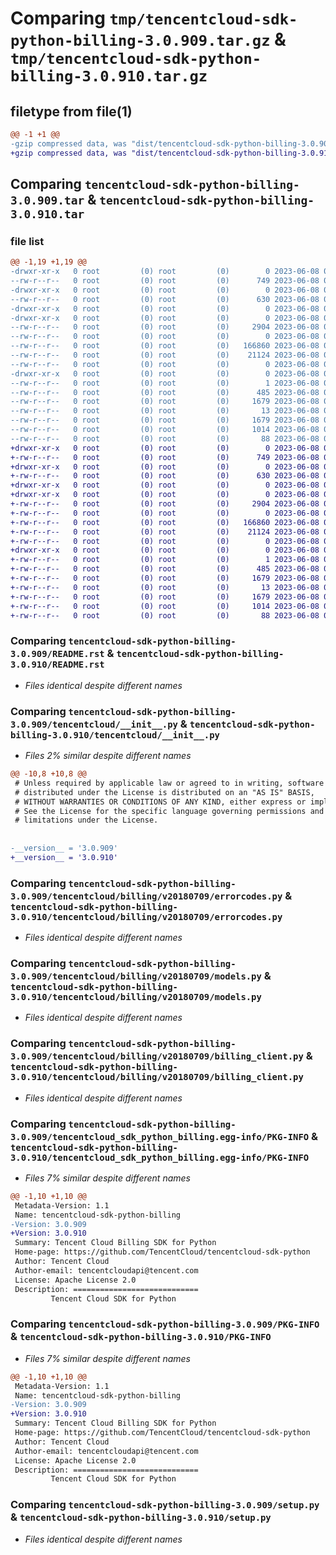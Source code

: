 # Comparing `tmp/tencentcloud-sdk-python-billing-3.0.909.tar.gz` & `tmp/tencentcloud-sdk-python-billing-3.0.910.tar.gz`

## filetype from file(1)

```diff
@@ -1 +1 @@
-gzip compressed data, was "dist/tencentcloud-sdk-python-billing-3.0.909.tar", last modified: Thu Jun  8 00:17:53 2023, max compression
+gzip compressed data, was "dist/tencentcloud-sdk-python-billing-3.0.910.tar", last modified: Thu Jun  8 09:03:06 2023, max compression
```

## Comparing `tencentcloud-sdk-python-billing-3.0.909.tar` & `tencentcloud-sdk-python-billing-3.0.910.tar`

### file list

```diff
@@ -1,19 +1,19 @@
-drwxr-xr-x   0 root         (0) root         (0)        0 2023-06-08 00:17:53.000000 tencentcloud-sdk-python-billing-3.0.909/
--rw-r--r--   0 root         (0) root         (0)      749 2023-06-08 00:17:53.000000 tencentcloud-sdk-python-billing-3.0.909/README.rst
-drwxr-xr-x   0 root         (0) root         (0)        0 2023-06-08 00:17:53.000000 tencentcloud-sdk-python-billing-3.0.909/tencentcloud/
--rw-r--r--   0 root         (0) root         (0)      630 2023-06-08 00:17:53.000000 tencentcloud-sdk-python-billing-3.0.909/tencentcloud/__init__.py
-drwxr-xr-x   0 root         (0) root         (0)        0 2023-06-08 00:17:53.000000 tencentcloud-sdk-python-billing-3.0.909/tencentcloud/billing/
-drwxr-xr-x   0 root         (0) root         (0)        0 2023-06-08 00:17:53.000000 tencentcloud-sdk-python-billing-3.0.909/tencentcloud/billing/v20180709/
--rw-r--r--   0 root         (0) root         (0)     2904 2023-06-08 00:17:53.000000 tencentcloud-sdk-python-billing-3.0.909/tencentcloud/billing/v20180709/errorcodes.py
--rw-r--r--   0 root         (0) root         (0)        0 2023-06-08 00:17:53.000000 tencentcloud-sdk-python-billing-3.0.909/tencentcloud/billing/v20180709/__init__.py
--rw-r--r--   0 root         (0) root         (0)   166860 2023-06-08 00:17:53.000000 tencentcloud-sdk-python-billing-3.0.909/tencentcloud/billing/v20180709/models.py
--rw-r--r--   0 root         (0) root         (0)    21124 2023-06-08 00:17:53.000000 tencentcloud-sdk-python-billing-3.0.909/tencentcloud/billing/v20180709/billing_client.py
--rw-r--r--   0 root         (0) root         (0)        0 2023-06-08 00:17:53.000000 tencentcloud-sdk-python-billing-3.0.909/tencentcloud/billing/__init__.py
-drwxr-xr-x   0 root         (0) root         (0)        0 2023-06-08 00:17:53.000000 tencentcloud-sdk-python-billing-3.0.909/tencentcloud_sdk_python_billing.egg-info/
--rw-r--r--   0 root         (0) root         (0)        1 2023-06-08 00:17:53.000000 tencentcloud-sdk-python-billing-3.0.909/tencentcloud_sdk_python_billing.egg-info/dependency_links.txt
--rw-r--r--   0 root         (0) root         (0)      485 2023-06-08 00:17:53.000000 tencentcloud-sdk-python-billing-3.0.909/tencentcloud_sdk_python_billing.egg-info/SOURCES.txt
--rw-r--r--   0 root         (0) root         (0)     1679 2023-06-08 00:17:53.000000 tencentcloud-sdk-python-billing-3.0.909/tencentcloud_sdk_python_billing.egg-info/PKG-INFO
--rw-r--r--   0 root         (0) root         (0)       13 2023-06-08 00:17:53.000000 tencentcloud-sdk-python-billing-3.0.909/tencentcloud_sdk_python_billing.egg-info/top_level.txt
--rw-r--r--   0 root         (0) root         (0)     1679 2023-06-08 00:17:53.000000 tencentcloud-sdk-python-billing-3.0.909/PKG-INFO
--rw-r--r--   0 root         (0) root         (0)     1014 2023-06-08 00:17:53.000000 tencentcloud-sdk-python-billing-3.0.909/setup.py
--rw-r--r--   0 root         (0) root         (0)       88 2023-06-08 00:17:53.000000 tencentcloud-sdk-python-billing-3.0.909/setup.cfg
+drwxr-xr-x   0 root         (0) root         (0)        0 2023-06-08 09:03:06.000000 tencentcloud-sdk-python-billing-3.0.910/
+-rw-r--r--   0 root         (0) root         (0)      749 2023-06-08 09:03:06.000000 tencentcloud-sdk-python-billing-3.0.910/README.rst
+drwxr-xr-x   0 root         (0) root         (0)        0 2023-06-08 09:03:06.000000 tencentcloud-sdk-python-billing-3.0.910/tencentcloud/
+-rw-r--r--   0 root         (0) root         (0)      630 2023-06-08 09:03:06.000000 tencentcloud-sdk-python-billing-3.0.910/tencentcloud/__init__.py
+drwxr-xr-x   0 root         (0) root         (0)        0 2023-06-08 09:03:06.000000 tencentcloud-sdk-python-billing-3.0.910/tencentcloud/billing/
+drwxr-xr-x   0 root         (0) root         (0)        0 2023-06-08 09:03:06.000000 tencentcloud-sdk-python-billing-3.0.910/tencentcloud/billing/v20180709/
+-rw-r--r--   0 root         (0) root         (0)     2904 2023-06-08 09:03:06.000000 tencentcloud-sdk-python-billing-3.0.910/tencentcloud/billing/v20180709/errorcodes.py
+-rw-r--r--   0 root         (0) root         (0)        0 2023-06-08 09:03:06.000000 tencentcloud-sdk-python-billing-3.0.910/tencentcloud/billing/v20180709/__init__.py
+-rw-r--r--   0 root         (0) root         (0)   166860 2023-06-08 09:03:06.000000 tencentcloud-sdk-python-billing-3.0.910/tencentcloud/billing/v20180709/models.py
+-rw-r--r--   0 root         (0) root         (0)    21124 2023-06-08 09:03:06.000000 tencentcloud-sdk-python-billing-3.0.910/tencentcloud/billing/v20180709/billing_client.py
+-rw-r--r--   0 root         (0) root         (0)        0 2023-06-08 09:03:06.000000 tencentcloud-sdk-python-billing-3.0.910/tencentcloud/billing/__init__.py
+drwxr-xr-x   0 root         (0) root         (0)        0 2023-06-08 09:03:06.000000 tencentcloud-sdk-python-billing-3.0.910/tencentcloud_sdk_python_billing.egg-info/
+-rw-r--r--   0 root         (0) root         (0)        1 2023-06-08 09:03:06.000000 tencentcloud-sdk-python-billing-3.0.910/tencentcloud_sdk_python_billing.egg-info/dependency_links.txt
+-rw-r--r--   0 root         (0) root         (0)      485 2023-06-08 09:03:06.000000 tencentcloud-sdk-python-billing-3.0.910/tencentcloud_sdk_python_billing.egg-info/SOURCES.txt
+-rw-r--r--   0 root         (0) root         (0)     1679 2023-06-08 09:03:06.000000 tencentcloud-sdk-python-billing-3.0.910/tencentcloud_sdk_python_billing.egg-info/PKG-INFO
+-rw-r--r--   0 root         (0) root         (0)       13 2023-06-08 09:03:06.000000 tencentcloud-sdk-python-billing-3.0.910/tencentcloud_sdk_python_billing.egg-info/top_level.txt
+-rw-r--r--   0 root         (0) root         (0)     1679 2023-06-08 09:03:06.000000 tencentcloud-sdk-python-billing-3.0.910/PKG-INFO
+-rw-r--r--   0 root         (0) root         (0)     1014 2023-06-08 09:03:06.000000 tencentcloud-sdk-python-billing-3.0.910/setup.py
+-rw-r--r--   0 root         (0) root         (0)       88 2023-06-08 09:03:06.000000 tencentcloud-sdk-python-billing-3.0.910/setup.cfg
```

### Comparing `tencentcloud-sdk-python-billing-3.0.909/README.rst` & `tencentcloud-sdk-python-billing-3.0.910/README.rst`

 * *Files identical despite different names*

### Comparing `tencentcloud-sdk-python-billing-3.0.909/tencentcloud/__init__.py` & `tencentcloud-sdk-python-billing-3.0.910/tencentcloud/__init__.py`

 * *Files 2% similar despite different names*

```diff
@@ -10,8 +10,8 @@
 # Unless required by applicable law or agreed to in writing, software
 # distributed under the License is distributed on an "AS IS" BASIS,
 # WITHOUT WARRANTIES OR CONDITIONS OF ANY KIND, either express or implied.
 # See the License for the specific language governing permissions and
 # limitations under the License.
 
 
-__version__ = '3.0.909'
+__version__ = '3.0.910'
```

### Comparing `tencentcloud-sdk-python-billing-3.0.909/tencentcloud/billing/v20180709/errorcodes.py` & `tencentcloud-sdk-python-billing-3.0.910/tencentcloud/billing/v20180709/errorcodes.py`

 * *Files identical despite different names*

### Comparing `tencentcloud-sdk-python-billing-3.0.909/tencentcloud/billing/v20180709/models.py` & `tencentcloud-sdk-python-billing-3.0.910/tencentcloud/billing/v20180709/models.py`

 * *Files identical despite different names*

### Comparing `tencentcloud-sdk-python-billing-3.0.909/tencentcloud/billing/v20180709/billing_client.py` & `tencentcloud-sdk-python-billing-3.0.910/tencentcloud/billing/v20180709/billing_client.py`

 * *Files identical despite different names*

### Comparing `tencentcloud-sdk-python-billing-3.0.909/tencentcloud_sdk_python_billing.egg-info/PKG-INFO` & `tencentcloud-sdk-python-billing-3.0.910/tencentcloud_sdk_python_billing.egg-info/PKG-INFO`

 * *Files 7% similar despite different names*

```diff
@@ -1,10 +1,10 @@
 Metadata-Version: 1.1
 Name: tencentcloud-sdk-python-billing
-Version: 3.0.909
+Version: 3.0.910
 Summary: Tencent Cloud Billing SDK for Python
 Home-page: https://github.com/TencentCloud/tencentcloud-sdk-python
 Author: Tencent Cloud
 Author-email: tencentcloudapi@tencent.com
 License: Apache License 2.0
 Description: ============================
         Tencent Cloud SDK for Python
```

### Comparing `tencentcloud-sdk-python-billing-3.0.909/PKG-INFO` & `tencentcloud-sdk-python-billing-3.0.910/PKG-INFO`

 * *Files 7% similar despite different names*

```diff
@@ -1,10 +1,10 @@
 Metadata-Version: 1.1
 Name: tencentcloud-sdk-python-billing
-Version: 3.0.909
+Version: 3.0.910
 Summary: Tencent Cloud Billing SDK for Python
 Home-page: https://github.com/TencentCloud/tencentcloud-sdk-python
 Author: Tencent Cloud
 Author-email: tencentcloudapi@tencent.com
 License: Apache License 2.0
 Description: ============================
         Tencent Cloud SDK for Python
```

### Comparing `tencentcloud-sdk-python-billing-3.0.909/setup.py` & `tencentcloud-sdk-python-billing-3.0.910/setup.py`

 * *Files identical despite different names*

